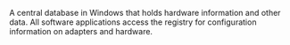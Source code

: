 A central database in Windows that holds hardware information and other data. All software applications access the registry for configuration information on adapters and hardware.